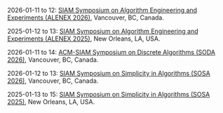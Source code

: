 2026-01-11 to 12: [SIAM Symposium on Algorithm Engineering and Experiments (ALENEX 2026)](https://www.siam.org/conferences-events/siam-conferences/alenex26/), Vancouver, BC, Canada.

2025-01-12 to 13: [SIAM Symposium on Algorithm Engineering and Experiments (ALENEX 2025)](https://www.siam.org/conferences-events/past-event-archive/alenex25/), New Orleans, LA, USA.

2026-01-11 to 14: [ACM-SIAM Symposium on Discrete Algorithms (SODA 2026)](https://www.siam.org/conferences-events/siam-conferences/soda26/), Vancouver, BC, Canada.

2026-01-12 to 13: [SIAM Symposium on Simplicity in Algorithms (SOSA 2026)](https://www.siam.org/conferences-events/siam-conferences/sosa26/), Vancouver, BC, Canada.

2025-01-13 to 15: [SIAM Symposium on Simplicity in Algorithms (SOSA 2025)](https://www.siam.org/conferences-events/past-event-archive/sosa25/), New Orleans, LA, USA.

